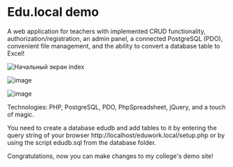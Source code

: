# Edu.local demo

A web application for teachers with implemented CRUD functionality, authorization/registration, an admin panel, a connected PostgreSQL (PDO), convenient file management, and the ability to convert a database table to Excel!

![Начальный экран index ](https://github.com/user-attachments/assets/bb21488c-5681-4fae-bdc1-fa6c9d8473c4)

![image](https://github.com/user-attachments/assets/411d700e-0444-435b-84c6-2240cc65d572)

![image](https://github.com/user-attachments/assets/ec7f21b5-7f29-4167-b339-c0ae381205f1)

Technologies: PHP, PostgreSQL, PDO, PhpSpreadsheet, jQuery, and a touch of magic.

You need to create a database edudb and add tables to it by entering the query string of your browser http://localhost/eduwork.local/setup.php or by using the script edudb.sql from the database folder.

Congratulations, now you can make changes to my college's demo site!
